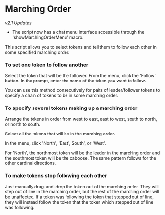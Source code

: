 # Marching Order

_v2.1 Updates_
* The script now has a chat menu interface accessible through the 'showMarchingOrderMenu' macro.

This script allows you to select tokens and tell them to follow each other
in some specified marching order.

### To set one token to follow another

Select the token that will be the follower.
From the menu, click the 'Follow' button. In the prompt, enter the name of
the token you want to follow.

You can use this method consecutively for pairs of leader/follower
tokens to specify a chain of tokens to be in some marching order.

### To specify several tokens making up a marching order

Arrange the tokens in order from west to east, east to west, south to north,
or north to south.

Select all the tokens that will be in the marching order.

In the menu, click 'North', 'East', South', or 'West'.

For 'North', the northmost token will be the leader in the marching order
and the southmost token will be the caboose. The same pattern follows for
the other cardinal directions.

### To make tokens stop following each other

Just manually drag-and-drop the token out of the marching order.
They will step out of line in the marching order, but the rest of the
marching order will be unaffected. If a token was following the token
that stepped out of line, they will instead follow the token that the token
which stepped out of line was following.
